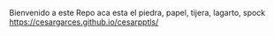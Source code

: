 Bienvenido a este Repo aca esta el piedra, papel, tijera, lagarto, spock https://cesargarces.github.io/cesarpptls/
